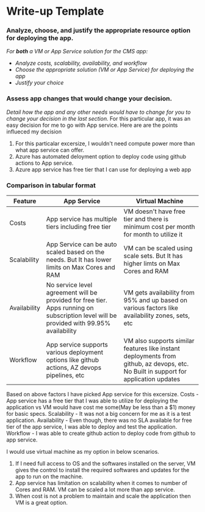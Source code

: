 # Write-up Template

### Analyze, choose, and justify the appropriate resource option for deploying the app.

*For **both** a VM or App Service solution for the CMS app:*
- *Analyze costs, scalability, availability, and workflow*
- *Choose the appropriate solution (VM or App Service) for deploying the app*
- *Justify your choice*

### Assess app changes that would change your decision.

*Detail how the app and any other needs would have to change for you to change your decision in the last section.* 
For this particular app, it was an easy decision for me to go with App service. Here are are the points influeced my decision 
1. For this particalar excersize, I wouldn't need compute power more than what app service can offer. 
2. Azure has automated deloyment option to deploy code using github actions to App service. 
3. Azure app service has free tier that I can use for deploying a web app

### Comparison in tabular format

| Feature     | App Service   | Virtual Machine |
| ----------- | ----------- |     -----------   |
| Costs       | App service has multiple tiers including free tier     | VM doesn't have free tier and there is minimum cost per month for month to utilize it
| Scalability   | App Service can be auto scaled based on the needs. But It has lower limits on Max Cores and RAM | VM can be scaled using scale sets. But It has higher limts on Max Cores and RAM 
| Availability   | No service level agreement will be provided for free tier. Apps running on subscription level will be provided with 99.95% availability  | VM gets availability from 95% and up based on various factors like availability zones, sets, etc
| Workflow   | App service supports various deployment options like github actions, AZ devops pipelines, etc      | VM also supports similar features like instant deployments from github, az devops, etc. No Built in support for application updates


Based on above factors I have picked App service for this excersize. Costs - App service has a free tier that I was able to utilize for deploying the application vs VM would have cost me some(May be less than a $1) money for basic specs. Scalability - It was not a big concern for me as it is a test application. Availability - Even though, there was no SLA available for free tier of the app service, I was able to deploy and test the application. Workflow - I was able to create github action to deploy code from github to app service.

I would use virtual machine as my option in below scenarios. 

1. If I need full access to OS and the softwares installed on the server, VM gives the control to install the required softwares and updates for the app to run on the machine.
2. App service has limitation on scalability when it comes to number of Cores and RAM. VM can be scaled a lot more than app service.
3. When cost is not a problem to maintain and scale the application then VM is a great option.

